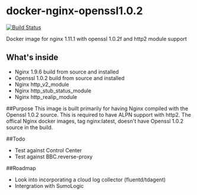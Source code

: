 # docker-nginx-openssl1.0.2

[![Build Status](http://64.137.185.181:8080/job/nginx-openssl1.0.2/badge/icon)](http://64.137.185.181:8080/job/nginx-openssl1.0.2/)

Docker image for nginx 1.11.1 with openssl 1.0.2f and http2 module support

## What's inside
 - Nginx 1.9.6 build from source and installed
 - Openssl 1.0.2 build from source and installed
 - Nginx http_v2_module
 - Nginx http_stub_status_module
 - Nginx http_realip_module

##Purpose
This image is built primarily for having Nginx compiled with the Openssl 1.0.2 source. This is required to have ALPN
support with http2. The offical Nginx docker images, tag nginx:latest, doesn't have Openssl 1.0.2 source in the build.

##Todo
 - Test against Control Center
 - Test against BBC.reverse-proxy

##Roadmap
 - Look into incorporating a cloud log collector (fluentd/tdagent)
 - Intergration with SumoLogic
